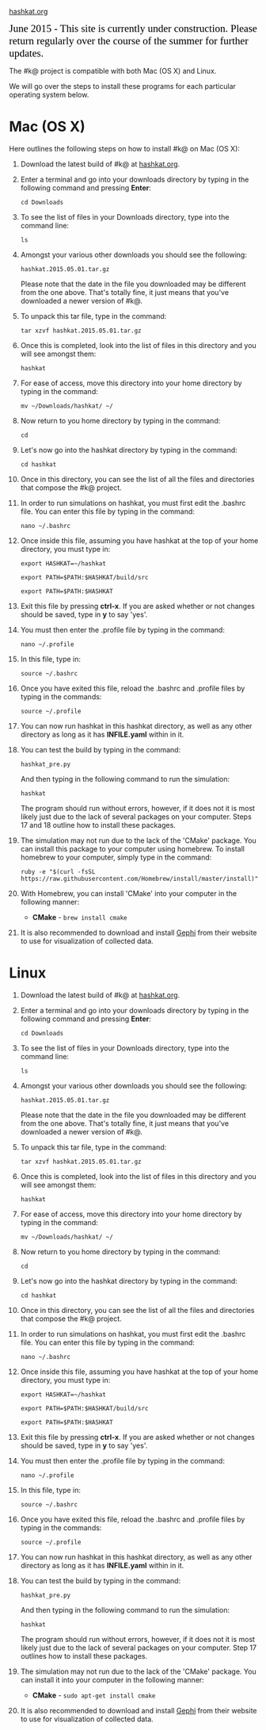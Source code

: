 [hashkat.org](http://hashkat.org)

<span style="color:black; font-family:Georgia; font-size:1.5em;">June 2015 - This site is currently under construction. Please return regularly over the course of the summer for further updates. </span>

The #k@ project is compatible with both Mac (OS X) and Linux.

We will go over the steps to install these programs for each particular operating system below.

# Mac (OS X)

Here outlines the following steps on how to install #k@ on Mac (OS X):

1. Download the latest build of #k@ at [hashkat.org](http://hashkat.org).
2. Enter a terminal and go into your downloads directory by typing in the following command and pressing **Enter**:

    `cd Downloads`

3. To see the list of files in your Downloads directory, type into the command line:

    `ls`

4. Amongst your various other downloads you should see the following:

    `hashkat.2015.05.01.tar.gz`

    Please note that the date in the file you downloaded may be different from the one above. That's totally fine,
it just means that you've downloaded a newer version of #k@.

5. To unpack this tar file, type in the command:

    `tar xzvf hashkat.2015.05.01.tar.gz`

6. Once this is completed, look into the list of files in this directory and you will see amongst them:

    `hashkat`

7. For ease of access, move this directory into your home directory by typing in the command:

    `mv ~/Downloads/hashkat/ ~/`	

8. Now return to you home directory by typing in the command:

    `cd`

9. Let's now go into the hashkat directory by typing in the command:

    `cd hashkat`

10. Once in this directory, you can see the list of all the files and directories that compose the #k@ project.
11. In order to run simulations on hashkat, you must first edit the .bashrc file. You can enter this file
by typing in the command:

    `nano ~/.bashrc`

12. Once inside this file, assuming you have hashkat at the top of your home directory, you must type in:

    `export HASHKAT=~/hashkat`

    `export PATH=$PATH:$HASHKAT/build/src`

    `export PATH=$PATH:$HASHKAT`

13. Exit this file by pressing **ctrl-x**. If you are asked whether or not changes should be saved, type in **y** to say 'yes'.

14. You must then enter the .profile file by typing in the command:

    `nano ~/.profile`

15. In this file, type in:

    `source ~/.bashrc`

16. Once you have exited this file, reload the .bashrc and .profile files by typing in the commands:
    
    `source ~/.profile`

17. You can now run hashkat in this hashkat directory, as well as any other directory as long as it has **INFILE.yaml**
within in it.

18. You can test the build by typing in the command:

    `hashkat_pre.py`

    And then typing in the following command to run the simulation:

    `hashkat`

    The program should run without errors, however, if it does not it is most likely just due to the lack of several packages
on your computer. Steps 17 and 18 outline how to install these packages.

19. The simulation may not run due to the lack of the 'CMake' package. You can install this package to your computer using homebrew.
To install homebrew to your computer, simply type in the command:

    `ruby -e "$(curl -fsSL https://raw.githubusercontent.com/Homebrew/install/master/install)"`

20. With Homebrew, you can install 'CMake' into your computer in the following manner:

    * **CMake** - `brew install cmake`

21. It is also recommended to download and install [Gephi](http://gephi.github.io/) from their website
to use for visualization of collected data.

# Linux

1. Download the latest build of #k@ at [hashkat.org](http://hashkat.org).
2. Enter a terminal and go into your downloads directory by typing in the following command and pressing **Enter**:

    `cd Downloads`

3. To see the list of files in your Downloads directory, type into the command line:

    `ls`

4. Amongst your various other downloads you should see the following:

    `hashkat.2015.05.01.tar.gz`

    Please note that the date in the file you downloaded may be different from the one above. That's totally fine,
it just means that you've downloaded a newer version of #k@.

5. To unpack this tar file, type in the command:

    `tar xzvf hashkat.2015.05.01.tar.gz`

6. Once this is completed, look into the list of files in this directory and you will see amongst them:

    `hashkat`

7. For ease of access, move this directory into your home directory by typing in the command:

    `mv ~/Downloads/hashkat/ ~/`

8. Now return to you home directory by typing in the command:

    `cd`

9. Let's now go into the hashkat directory by typing in the command:

    `cd hashkat`

10. Once in this directory, you can see the list of all the files and directories that compose the #k@ project.
11. In order to run simulations on hashkat, you must first edit the .bashrc file. You can enter this file
by typing in the command:

    `nano ~/.bashrc`

12. Once inside this file, assuming you have hashkat at the top of your home directory, you must type in:

    `export HASHKAT=~/hashkat`

    `export PATH=$PATH:$HASHKAT/build/src`

    `export PATH=$PATH:$HASHKAT`

13. Exit this file by pressing **ctrl-x**. If you are asked whether or not changes should be saved, type in **y** to say 'yes'.

14. You must then enter the .profile file by typing in the command:

    `nano ~/.profile`

15. In this file, type in:

    `source ~/.bashrc`

16. Once you have exited this file, reload the .bashrc and .profile files by typing in the commands:

    `source ~/.profile`

17. You can now run hashkat in this hashkat directory, as well as any other directory as long as it has **INFILE.yaml**
within in it.

18. You can test the build by typing in the command:

    `hashkat_pre.py`

    And then typing in the following command to run the simulation:

    `hashkat`

    The program should run without errors, however, if it does not it is most likely just due to the lack of several packages
on your computer. Step 17 outlines how to install these packages.

19. The simulation may not run due to the lack of the 'CMake' package. You can install it into your computer in the following manner:

    * **CMake** - `sudo apt-get install cmake`

20. It is also recommended to download and install [Gephi](http://gephi.github.io/) from their website
to use for visualization of collected data.

